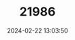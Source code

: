 ---
title: "21986"
category: "Lophostoma evotis"
draft: false
date: 2024-02-22 13:03:50
languages:
  English: ["Davis's Round-eared Bat"]
---